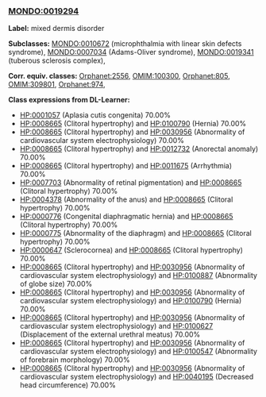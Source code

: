 
### [MONDO:0019294](http://purl.obolibrary.org/obo/MONDO_0019294)
**Label:** mixed dermis disorder

**Subclasses:** [MONDO:0010672](http://purl.obolibrary.org/obo/MONDO_0010672) (microphthalmia with linear skin defects syndrome), [MONDO:0007034](http://purl.obolibrary.org/obo/MONDO_0007034) (Adams-Oliver syndrome), [MONDO:0019341](http://purl.obolibrary.org/obo/MONDO_0019341) (tuberous sclerosis complex), 

**Corr. equiv. classes:** [Orphanet:2556](http://www.orpha.net/ORDO/Orphanet_2556), [OMIM:100300](http://purl.obolibrary.org/obo/OMIM_100300), [Orphanet:805](http://www.orpha.net/ORDO/Orphanet_805), [OMIM:309801](http://purl.obolibrary.org/obo/OMIM_309801), [Orphanet:974](http://www.orpha.net/ORDO/Orphanet_974), 

**Class expressions from DL-Learner:**

- [HP:0001057](http://purl.obolibrary.org/obo/HP_0001057) (Aplasia cutis congenita) 70.00%
- [HP:0008665](http://purl.obolibrary.org/obo/HP_0008665) (Clitoral hypertrophy) and [HP:0100790](http://purl.obolibrary.org/obo/HP_0100790) (Hernia) 70.00%
- [HP:0008665](http://purl.obolibrary.org/obo/HP_0008665) (Clitoral hypertrophy) and [HP:0030956](http://purl.obolibrary.org/obo/HP_0030956) (Abnormality of cardiovascular system electrophysiology) 70.00%
- [HP:0008665](http://purl.obolibrary.org/obo/HP_0008665) (Clitoral hypertrophy) and [HP:0012732](http://purl.obolibrary.org/obo/HP_0012732) (Anorectal anomaly) 70.00%
- [HP:0008665](http://purl.obolibrary.org/obo/HP_0008665) (Clitoral hypertrophy) and [HP:0011675](http://purl.obolibrary.org/obo/HP_0011675) (Arrhythmia) 70.00%
- [HP:0007703](http://purl.obolibrary.org/obo/HP_0007703) (Abnormality of retinal pigmentation) and [HP:0008665](http://purl.obolibrary.org/obo/HP_0008665) (Clitoral hypertrophy) 70.00%
- [HP:0004378](http://purl.obolibrary.org/obo/HP_0004378) (Abnormality of the anus) and [HP:0008665](http://purl.obolibrary.org/obo/HP_0008665) (Clitoral hypertrophy) 70.00%
- [HP:0000776](http://purl.obolibrary.org/obo/HP_0000776) (Congenital diaphragmatic hernia) and [HP:0008665](http://purl.obolibrary.org/obo/HP_0008665) (Clitoral hypertrophy) 70.00%
- [HP:0000775](http://purl.obolibrary.org/obo/HP_0000775) (Abnormality of the diaphragm) and [HP:0008665](http://purl.obolibrary.org/obo/HP_0008665) (Clitoral hypertrophy) 70.00%
- [HP:0000647](http://purl.obolibrary.org/obo/HP_0000647) (Sclerocornea) and [HP:0008665](http://purl.obolibrary.org/obo/HP_0008665) (Clitoral hypertrophy) 70.00%
- [HP:0008665](http://purl.obolibrary.org/obo/HP_0008665) (Clitoral hypertrophy) and [HP:0030956](http://purl.obolibrary.org/obo/HP_0030956) (Abnormality of cardiovascular system electrophysiology) and [HP:0100887](http://purl.obolibrary.org/obo/HP_0100887) (Abnormality of globe size) 70.00%
- [HP:0008665](http://purl.obolibrary.org/obo/HP_0008665) (Clitoral hypertrophy) and [HP:0030956](http://purl.obolibrary.org/obo/HP_0030956) (Abnormality of cardiovascular system electrophysiology) and [HP:0100790](http://purl.obolibrary.org/obo/HP_0100790) (Hernia) 70.00%
- [HP:0008665](http://purl.obolibrary.org/obo/HP_0008665) (Clitoral hypertrophy) and [HP:0030956](http://purl.obolibrary.org/obo/HP_0030956) (Abnormality of cardiovascular system electrophysiology) and [HP:0100627](http://purl.obolibrary.org/obo/HP_0100627) (Displacement of the external urethral meatus) 70.00%
- [HP:0008665](http://purl.obolibrary.org/obo/HP_0008665) (Clitoral hypertrophy) and [HP:0030956](http://purl.obolibrary.org/obo/HP_0030956) (Abnormality of cardiovascular system electrophysiology) and [HP:0100547](http://purl.obolibrary.org/obo/HP_0100547) (Abnormality of forebrain morphology) 70.00%
- [HP:0008665](http://purl.obolibrary.org/obo/HP_0008665) (Clitoral hypertrophy) and [HP:0030956](http://purl.obolibrary.org/obo/HP_0030956) (Abnormality of cardiovascular system electrophysiology) and [HP:0040195](http://purl.obolibrary.org/obo/HP_0040195) (Decreased head circumference) 70.00%


